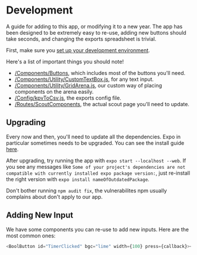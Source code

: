 # Development

A guide for adding to this app, or modifying it to a new year.
The app has been designed to be extremely easy to re-use, adding new buttons should take seconds,
and changing the exports spreadsheet is trivial.

First, make sure you [set up your development environment](./Usage.md). 

Here's a list of important things you should note!
- [/Components/Buttons](./Components/Buttons), which includes most of the buttons you'll need.
- [/Components/Utility/CustomTextBox.js](./Components/Utility/CustomTextBox.js), for any text input.
- [/Components/Utility/GridArena.js](/Components/Utility/GridArena.js), our custom way of placing components on the arena easily.
- [/Config/kpvToCsv.js](./Config/kpvToCsv.js), the exports config file.
- [/Routes/ScoutComponents](/Routes/ScoutComponents), the actual scout page you'll need to update.

## Upgrading

Every now and then, you'll need to update all the dependencies.
Expo in particular sometimes needs to be upgraded. You can see the install guide [here](https://docs.expo.dev/workflow/upgrading-expo-sdk-walkthrough/).

After upgrading, try running the app with `expo start --localhost --web`.
If you see any messages like `Some of your project's dependencies are not compatible with currently installed expo package version:`,
just re-install the right version with `expo install nameOfOutdatedPackage`.

Don't bother running `npm audit fix`, the vulnerabilites npm usually complains about don't apply to our app.

## Adding New Input

We have some components you can re-use to add new inputs. Here are the most common ones:

```javascript
<BoolButton id="TimerClicked" bgc="lime" width={100} press={callback}></BoolButton>
```
